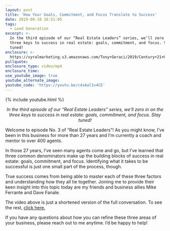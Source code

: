 ```yaml
---
layout: post
title: 'How Your Goals, Commitment, and Focus Translate to Success'
date: 2019-09-10 16:51:05
tags:
  - Lead Generation
excerpt: >-
  In the third episode of our “Real Estate Leaders” series, we’ll zero in on the
  three keys to success in real estate: goals, commitment, and focus. Stay
  tuned!
enclosure: >-
  https://vyralmarketing.s3.amazonaws.com/Tony+Geraci/2019/Century+21+HomeStar+_+Goals%2C+Commitment+%26+Focus.mp4
pullquote:
enclosure_type: video/mp4
enclosure_time:
use_youtube_image: true
youtube_alternate_image:
youtube_code: 'https://youtu.be/c4sAal1v4CE'
---
```


{% include youtube.html %}

<p style="text-align: center;"><em>In the third episode of our “Real Estate Leaders” series, we’ll zero in on the three keys to success in real estate: goals, commitment, and focus. Stay tuned!</em></p>

Welcome to episode No. 3 of “Real Estate Leaders”\! As you might know, I’ve been in this business for more than 27 years and I’m currently a coach and mentor to over 400 agents.

In those 27 years, I’ve seen many agents come and go, but I’ve learned that three common denominators make up the building blocks of success in real estate: goals, commitment, and focus. Identifying what it takes to be successful is just one small part of the process, though.

True success comes from being able to master each of these three factors and understanding how they all tie together. Joining me to provide their keen insight into this topic today are my friends and business allies Mike Ferrante and Dave Fanale.

The video above is just a shortened version of the full conversation. To see the rest, <a href="https://youtu.be/hgH0c0U9HNk" target="_blank">click here.</a>

If you have any questions about how you can refine these three areas of your business, please reach out to me anytime. I’d be happy to help\!